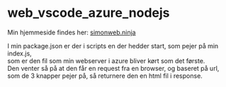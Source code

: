 # web_vscode_azure_nodejs

Min hjemmeside findes her: [simonweb.ninja](simonweb.ninja)


I min package.json er der i scripts en der hedder start, som pejer på min index.js, </br>som er den fil som min webserver i azure bliver kørt som det første. </br>Den venter så på at den får en request fra en browser, og baseret på url, </br>som de 3 knapper pejer på, så returnere den en html fil i response.
